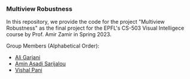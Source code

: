 ### Multiview Robustness

In this repository, we provide the code for the project "Multiview Robustness" as the final project for the EPFL's CS-503 Visual Intelligece course by Prof. Amir Zamir in Spring 2023.

Group Members (Alphabetical Order):
- [Ali Garjani](mailto:ali.garjani@epfl.ch)
- [Amin Asadi Sarijalou](mailto:amin.asadisarijalou@epfl.ch)
- [Vishal Pani](mailto:vishal.pani@epfl.ch)
